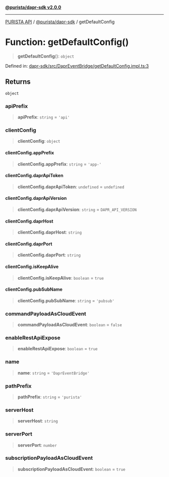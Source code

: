 [**@purista/dapr-sdk v2.0.0**](../README.md)

***

[PURISTA API](../../../packages.md) / [@purista/dapr-sdk](../README.md) / getDefaultConfig

# Function: getDefaultConfig()

> **getDefaultConfig**(): `object`

Defined in: [dapr-sdk/src/DaprEventBridge/getDefaultConfig.impl.ts:3](https://github.com/puristajs/purista/blob/master/packages/dapr-sdk/src/DaprEventBridge/getDefaultConfig.impl.ts#L3)

## Returns

`object`

### apiPrefix

> **apiPrefix**: `string` = `'api'`

### clientConfig

> **clientConfig**: `object`

#### clientConfig.appPrefix

> **clientConfig.appPrefix**: `string` = `'app-'`

#### clientConfig.daprApiToken

> **clientConfig.daprApiToken**: `undefined` = `undefined`

#### clientConfig.daprApiVersion

> **clientConfig.daprApiVersion**: `string` = `DAPR_API_VERSION`

#### clientConfig.daprHost

> **clientConfig.daprHost**: `string`

#### clientConfig.daprPort

> **clientConfig.daprPort**: `string`

#### clientConfig.isKeepAlive

> **clientConfig.isKeepAlive**: `boolean` = `true`

#### clientConfig.pubSubName

> **clientConfig.pubSubName**: `string` = `'pubsub'`

### commandPayloadAsCloudEvent

> **commandPayloadAsCloudEvent**: `boolean` = `false`

### enableRestApiExpose

> **enableRestApiExpose**: `boolean` = `true`

### name

> **name**: `string` = `'DaprEventBridge'`

### pathPrefix

> **pathPrefix**: `string` = `'purista'`

### serverHost

> **serverHost**: `string`

### serverPort

> **serverPort**: `number`

### subscriptionPayloadAsCloudEvent

> **subscriptionPayloadAsCloudEvent**: `boolean` = `true`
